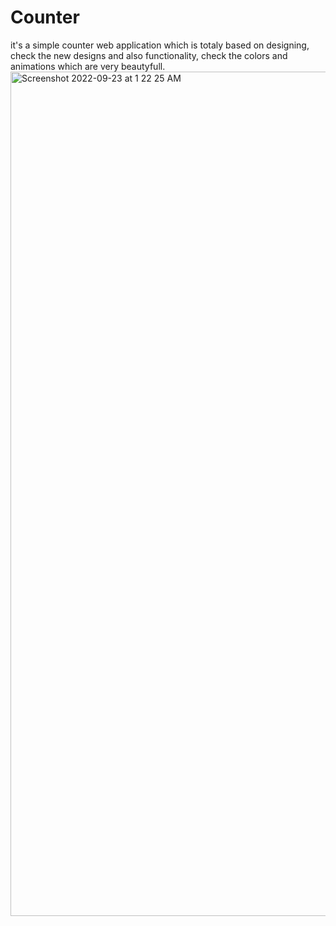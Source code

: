 # Counter
it's a simple counter web application which is totaly based on designing, check the new designs and also functionality, check the colors and animations which are very beautyfull.
<img width="1351" alt="Screenshot 2022-09-23 at 1 22 25 AM" src="https://user-images.githubusercontent.com/98903805/191838542-0eb6d561-de66-4699-9f9d-dbbeaba00967.png">
